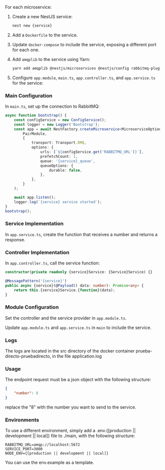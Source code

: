 For each microservice:

1. Create a new NestJS service:
    ```bash
    nest new {service}
    ```

2. Add a `Dockerfile` to the service.

3. Update `docker-compose` to include the service, exposing a different port for each one.

4. Add `amqplib` to the service using Yarn:
    ```bash
    yarn add amqplib @nestjs/microservices @nestjs/config rabbitmq-plugins
    ```

5. Configure `app.module`, `main.ts`, `app.controller.ts`, and `app.service.ts` for the service:

### Main Configuration

In `main.ts`, set up the connection to RabbitMQ:

```typescript
async function bootstrap() {
    const configService = new ConfigService();
    const logger = new Logger('Bootstrap');
    const app = await NestFactory.createMicroservice<MicroserviceOptions>(
        PairModule,
        {
            transport: Transport.RMQ,
            options: {
                urls: [`${configService.get('RABBITMQ_URL')}`],
                prefetchCount: 1,
                queue: '{service}_queue',
                queueOptions: {
                    durable: false,
                },
            },
        }
    );

    await app.listen();
    logger.log(`{service} service started`);
}
bootstrap();
```

### Service Implementation

In `app.service.ts`, create the function that receives a number and returns a response.

### Controller Implementation

In `app.controller.ts`, call the service function:

```typescript
constructor(private readonly {service}Service: {Service}Service) {}

@MessagePattern('{service}')
public async {service}(@Payload() data: number): Promise<any> {  
    return this.{service}Service.{function}(data);
}
```

### Module Configuration

Set the controller and the service provider in `app.module.ts`.

Update `app.module.ts` and `app.service.ts` in `main` to include the service.


### Logs

The logs are located in the src directory of the docker container prueba-directo-pruebadirecto, in the file application.log

### Usage
The endpoint request must be a json object with the following structure:

```JSON
{
	"number": 8
}
```

replace the "8" with the number you want to send to the service.

### Environments

To use a different environment, simply add a .env.{[production || development || local]} file to ./main, with the following structure:

```ENV
RABBITMQ_URL=amqp://localhost:5672
SERVICE_PORT=3000
NODE_ENV={[production || development || local]}
```

You can use the env.example as a template.